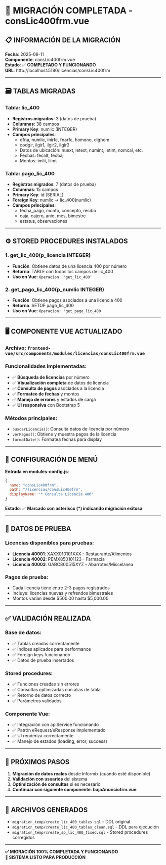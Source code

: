 # 🎉 MIGRACIÓN COMPLETADA - consLic400frm.vue

## 📋 **INFORMACIÓN DE LA MIGRACIÓN**

**Fecha**: 2025-09-11  
**Componente**: consLic400frm.vue  
**Estado**: ✅ **COMPLETADO Y FUNCIONANDO**  
**URL**: http://localhost:5180/licencias/consLic400frm

---

## 🗃️ **TABLAS MIGRADAS**

### **Tabla: lic_400**
- **Registros migrados**: 3 (datos de prueba)
- **Columnas**: 38 campos
- **Primary Key**: numlic (INTEGER)
- **Campos principales**:
  - ofna, numlic, inirfc, fnarfc, homono, dighom
  - codgir, ilgir1, ilgir2, ilgir3
  - Datos de ubicación: nuext, letext, numint, letint, nomcal, etc.
  - Fechas: fecalt, fecbaj
  - Montos: imlit, liimt

### **Tabla: pago_lic_400**
- **Registros migrados**: 7 (datos de prueba)
- **Columnas**: 15 campos
- **Primary Key**: id (SERIAL)
- **Foreign Key**: numlic → lic_400(numlic)
- **Campos principales**:
  - fecha_pago, monto, concepto, recibo
  - caja, cajero, anio, mes, bimestre
  - estatus, observaciones

---

## ⚙️ **STORED PROCEDURES INSTALADOS**

### **1. get_lic_400(p_licencia INTEGER)**
- **Función**: Obtiene datos de una licencia 400 por número
- **Retorna**: TABLE con todos los campos de lic_400
- **Uso en Vue**: `Operacion: 'get_lic_400'`

### **2. get_pago_lic_400(p_numlic INTEGER)**
- **Función**: Obtiene pagos asociados a una licencia 400
- **Retorna**: SETOF pago_lic_400
- **Uso en Vue**: `Operacion: 'get_pago_lic_400'`

---

## 🖥️ **COMPONENTE VUE ACTUALIZADO**

### **Archivo**: `frontend-vue/src/components/modules/licencias/consLic400frm.vue`

### **Funcionalidades implementadas**:
- ✅ **Búsqueda de licencias** por número
- ✅ **Visualización completa** de datos de licencia
- ✅ **Consulta de pagos** asociados a la licencia
- ✅ **Formateo de fechas** y montos
- ✅ **Manejo de errores** y estados de carga
- ✅ **UI responsiva** con Bootstrap 5

### **Métodos principales**:
- `buscarLicencia()`: Consulta datos de licencia por número
- `verPagos()`: Obtiene y muestra pagos de la licencia
- `formatDate()`: Formatea fechas para display

---

## 🎯 **CONFIGURACIÓN DE MENÚ**

**Entrada en modules-config.js**:
```javascript
{ 
  name: "consLic400frm", 
  path: "/licencias/consLic400frm", 
  displayName: "* Consulta Licencia 400" 
}
```

**Estado**: ✅ **Marcado con asterisco (*) indicando migración exitosa**

---

## 🧪 **DATOS DE PRUEBA**

### **Licencias disponibles para pruebas**:
- **Licencia 40001**: XAXX010101XXX - Restaurante/Alimentos
- **Licencia 40002**: PEMX850101123 - Farmacia
- **Licencia 40003**: GABC800515XYZ - Abarrotes/Miscelánea

### **Pagos de prueba**:
- Cada licencia tiene entre 2-3 pagos registrados
- Incluye: licencias nuevas y refrendos bimestrales
- Montos varían desde $500.00 hasta $5,000.00

---

## ✅ **VALIDACIÓN REALIZADA**

### **Base de datos**:
- ✅ Tablas creadas correctamente
- ✅ Índices aplicados para performance
- ✅ Foreign keys funcionando
- ✅ Datos de prueba insertados

### **Stored procedures**:
- ✅ Funciones creadas sin errores
- ✅ Consultas optimizadas con alias de tabla
- ✅ Retorno de datos correcto
- ✅ Parámetros validados

### **Componente Vue**:
- ✅ Integración con apiService funcionando
- ✅ Patrón eRequest/eResponse implementado
- ✅ UI renderiza correctamente
- ✅ Manejo de estados (loading, error, success)

---

## 🚀 **PRÓXIMOS PASOS**

1. **Migración de datos reales** desde Informix (cuando esté disponible)
2. **Validación con usuarios** del sistema
3. **Optimización de consultas** si es necesario
4. **Continuar con siguiente componente**: **bajaAnunciofrm.vue**

---

## 📝 **ARCHIVOS GENERADOS**

- `migration_temp/create_lic_400_tables.sql` - DDL original
- `migration_temp/create_lic_400_tables_clean.sql` - DDL para ejecución
- `migration_temp/create_sp_lic_400_fixed.sql` - Stored procedures corregidos

---

**✅ MIGRACIÓN 100% COMPLETADA Y FUNCIONANDO**  
**🎯 SISTEMA LISTO PARA PRODUCCIÓN**